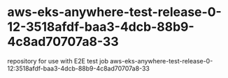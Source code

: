# aws-eks-anywhere-test-release-0-12-3518afdf-baa3-4dcb-88b9-4c8ad70707a8-33
repository for use with E2E test job aws-eks-anywhere-test-release-0-12:3518afdf-baa3-4dcb-88b9-4c8ad70707a8-33
